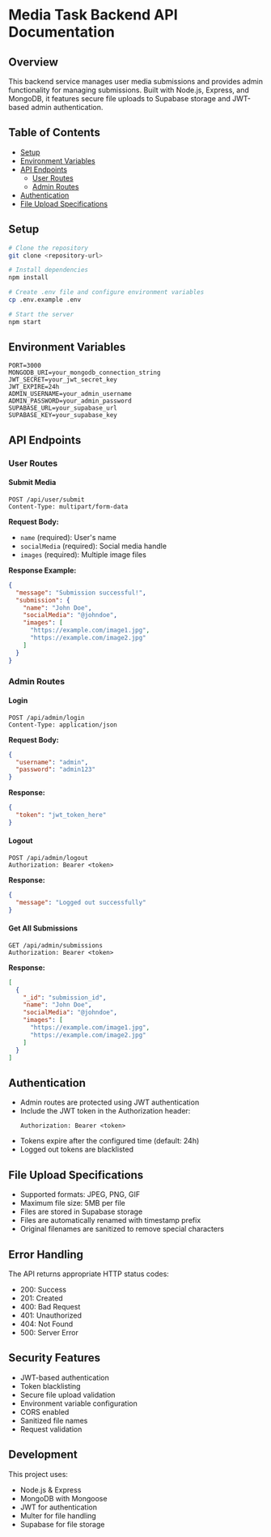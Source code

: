 # Media Task Backend API Documentation

## Overview
This backend service manages user media submissions and provides admin functionality for managing submissions. Built with Node.js, Express, and MongoDB, it features secure file uploads to Supabase storage and JWT-based admin authentication.

## Table of Contents
- [Setup](#setup)
- [Environment Variables](#environment-variables)
- [API Endpoints](#api-endpoints)
  - [User Routes](#user-routes)
  - [Admin Routes](#admin-routes)
- [Authentication](#authentication)
- [File Upload Specifications](#file-upload-specifications)

## Setup

```bash
# Clone the repository
git clone <repository-url>

# Install dependencies
npm install

# Create .env file and configure environment variables
cp .env.example .env

# Start the server
npm start
```

## Environment Variables

```env
PORT=3000
MONGODB_URI=your_mongodb_connection_string
JWT_SECRET=your_jwt_secret_key
JWT_EXPIRE=24h
ADMIN_USERNAME=your_admin_username
ADMIN_PASSWORD=your_admin_password
SUPABASE_URL=your_supabase_url
SUPABASE_KEY=your_supabase_key
```

## API Endpoints

### User Routes

#### Submit Media
```http
POST /api/user/submit
Content-Type: multipart/form-data
```

**Request Body:**
- `name` (required): User's name
- `socialMedia` (required): Social media handle
- `images` (required): Multiple image files

**Response Example:**
```json
{
  "message": "Submission successful!",
  "submission": {
    "name": "John Doe",
    "socialMedia": "@johndoe",
    "images": [
      "https://example.com/image1.jpg",
      "https://example.com/image2.jpg"
    ]
  }
}
```

### Admin Routes

#### Login
```http
POST /api/admin/login
Content-Type: application/json
```

**Request Body:**
```json
{
  "username": "admin",
  "password": "admin123"
}
```

**Response:**
```json
{
  "token": "jwt_token_here"
}
```

#### Logout
```http
POST /api/admin/logout
Authorization: Bearer <token>
```

**Response:**
```json
{
  "message": "Logged out successfully"
}
```

#### Get All Submissions
```http
GET /api/admin/submissions
Authorization: Bearer <token>
```

**Response:**
```json
[
  {
    "_id": "submission_id",
    "name": "John Doe",
    "socialMedia": "@johndoe",
    "images": [
      "https://example.com/image1.jpg",
      "https://example.com/image2.jpg"
    ]
  }
]
```

## Authentication
- Admin routes are protected using JWT authentication
- Include the JWT token in the Authorization header:
  ```
  Authorization: Bearer <token>
  ```
- Tokens expire after the configured time (default: 24h)
- Logged out tokens are blacklisted

## File Upload Specifications
- Supported formats: JPEG, PNG, GIF
- Maximum file size: 5MB per file
- Files are stored in Supabase storage
- Files are automatically renamed with timestamp prefix
- Original filenames are sanitized to remove special characters

## Error Handling
The API returns appropriate HTTP status codes:
- 200: Success
- 201: Created
- 400: Bad Request
- 401: Unauthorized
- 404: Not Found
- 500: Server Error

## Security Features
- JWT-based authentication
- Token blacklisting
- Secure file upload validation
- Environment variable configuration
- CORS enabled
- Sanitized file names
- Request validation

## Development
This project uses:
- Node.js & Express
- MongoDB with Mongoose
- JWT for authentication
- Multer for file handling
- Supabase for file storage